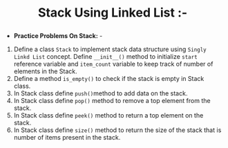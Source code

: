 # <p align="center">Stack Using Linked List :-</p>

- **Practice Problems On Stack:** -

1.  Define a class `Stack` to implement stack data structure using `Singly Linkd List` concept. Define `__init__()` 
   method to initialize `start` reference variable and `item_count` variable to keep track of number of elements in the 
   Stack.
2. Define a method `is_empty()` to check if the stack is empty in Stack class.
3.  In Stack class define `push()`method to add data on the stack.
4.  In Stack class define `pop()` method to remove a top element from the stack.
5. In Stack class define `peek()` method to return a top element on the stack.
6.  In Stack class define `size()` method to return the size of the stack that is number of items present in the stack.